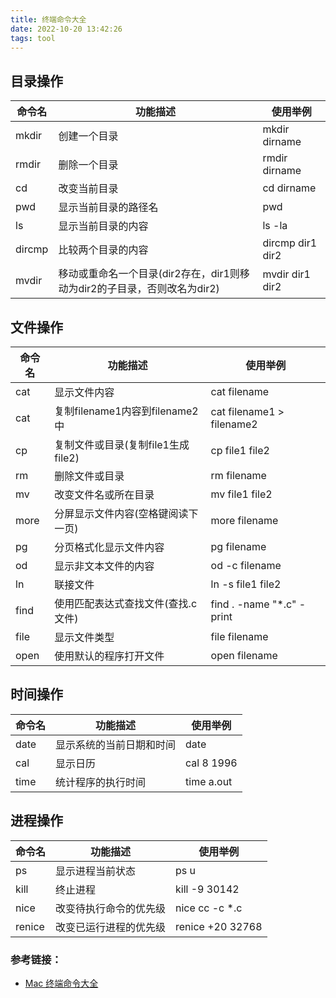 ```yaml
---
title: 终端命令大全
date: 2022-10-20 13:42:26
tags: tool
---
```



<meta name="referrer" content="no-referrer"/>

## 目录操作 

|  命令名   | 功能描述  | 使用举例 |
|  ----  | ----  | ----  |
| mkdir  | 创建一个目录 | mkdir dirname
| rmdir  | 删除一个目录 | rmdir dirname
| cd  | 改变当前目录| cd dirname
| pwd  | 显示当前目录的路径名| pwd
| ls  | 显示当前目录的内容| ls -la
| dircmp  | 比较两个目录的内容| dircmp dir1 dir2
| mvdir  | 移动或重命名一个目录(dir2存在，dir1则移动为dir2的子目录，否则改名为dir2)| mvdir dir1 dir2

## 文件操作

|  命令名  |  功能描述 | 使用举例
|  ----  | ----  | ----  |
|  cat |  显示文件内容 |  cat filename
|  cat |  复制filename1内容到filename2中 | cat filename1 > filename2
|  cp |  复制文件或目录(复制file1生成file2)|  cp file1 file2
|  rm |  删除文件或目录|  rm filename
|  mv |  改变文件名或所在目录 | mv file1 file2
|  more |  分屏显示文件内容(空格键阅读下一页)| more filename
|  pg |  分页格式化显示文件内容 | pg filename
|  od |  显示非文本文件的内容 |  od -c filename
|  ln |  联接文件 |  ln -s file1 file2
|  find|  使用匹配表达式查找文件(查找.c文件)|  find . -name "*.c" -print
|  file|  显示文件类型|  file filename
|  open |  使用默认的程序打开文件|  open filename

## 时间操作

|  命令名  |  功能描述 | 使用举例
|  ----  | ----  | ----  |
|  date |  显示系统的当前日期和时间 |  date
|  cal| 显示日历|  cal 8 1996
|  time| 统计程序的执行时间| time a.out

## 进程操作

|  命令名  |  功能描述 | 使用举例
|  ----  | ----  | ----  |
|  ps |  显示进程当前状态| ps u
|  kill |  终止进程 |  kill -9 30142
|  nice |  改变待执行命令的优先级| nice cc -c *.c
|  renice| 改变已运行进程的优先级 | renice +20 32768



### 参考链接：

* [Mac 终端命令大全](https://www.jianshu.com/p/3291de46f3ff)
